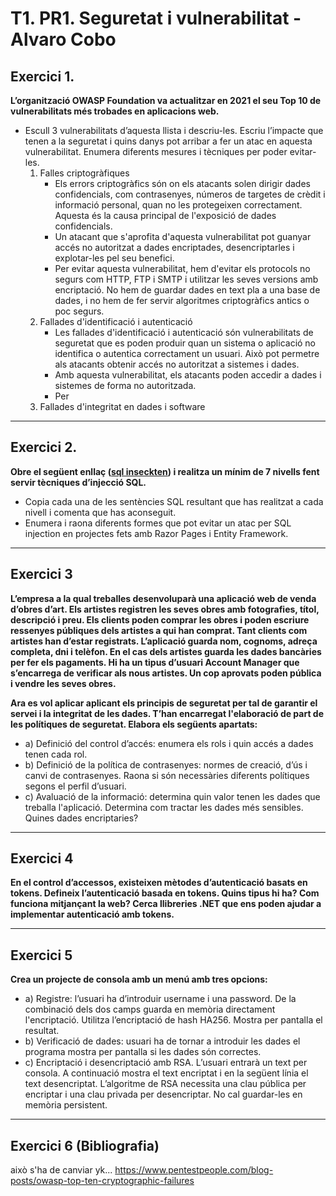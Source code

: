 # T1. PR1. Seguretat i vulnerabilitat - Alvaro Cobo

## Exercici 1.
**L’organització OWASP Foundation va actualitzar en 2021 el seu Top 10 de vulnerabilitats més trobades en aplicacions web.**
- Escull 3 vulnerabilitats d’aquesta llista i descriu-les. Escriu l’impacte que tenen a la seguretat i quins danys pot 
arribar a fer un atac en aquesta vulnerabilitat. Enumera diferents mesures i tècniques per poder evitar-les.
  1. Falles criptogràfiques
     -  Els errors criptogràfics són on els atacants solen dirigir dades confidencials, com contrasenyes, números de targetes de crèdit 
        i informació personal, quan no les protegeixen correctament. Aquesta és la causa principal de l'exposició de dades confidencials.
     - Un atacant que s'aprofita d'aquesta vulnerabilitat pot guanyar accés no autoritzat a dades encriptades, desencriptarles
        i explotar-les pel seu benefici.
     - Per evitar aquesta vulnerabilitat, hem d'evitar els protocols no segurs com HTTP, FTP i SMTP i utilitzar les seves
       versions amb encriptació. No hem de guardar dades en text pla a una base de dades, i no hem de fer servir algoritmes
       criptogràfics antics o poc segurs.
  2. Fallades d'identificació i autenticació
     - Les fallades d'identificació i autenticació són vulnerabilitats de seguretat que es poden produir quan un sistema o aplicació no 
       identifica o autentica correctament un usuari. Això pot permetre als atacants obtenir accés no autoritzat a sistemes i dades.
     - Amb aquesta vulnerabilitat, els atacants poden accedir a dades i sistemes de forma no autoritzada.
     - Per 
  3. Fallades d'integritat en dades i software
***

## Exercici 2.
**Obre el següent enllaç ([sql inseckten](https://www.sql-insekten.de/)) i realitza un mínim de 7 nivells fent servir tècniques d’injecció SQL.**
- Copia cada una de les sentències SQL resultant que has realitzat a cada nivell i comenta que has aconseguit.
- Enumera i raona diferents formes que pot evitar un atac per SQL injection en projectes fets amb Razor Pages i Entity Framework. 

***

## Exercici 3
**L’empresa a la qual treballes desenvoluparà una aplicació web de venda d’obres d’art. Els artistes registren les seves obres amb fotografies, 
títol, descripció i preu.  Els clients poden comprar les obres i poden escriure ressenyes públiques dels artistes a qui han comprat. Tant 
clients com artistes han d’estar registrats. L’aplicació guarda nom, cognoms, adreça completa, dni i telèfon. En el cas dels artistes guarda 
les dades bancàries per fer els pagaments. Hi ha un tipus d’usuari Account Manager que s’encarrega de verificar als nous artistes. Un cop aprovats 
poden pública i vendre les seves obres.**

**Ara es vol aplicar aplicant els principis  de seguretat per tal de garantir el servei i la integritat de les dades. T’han encarregat l'elaboració 
de part de les polítiques de seguretat. Elabora els següents apartats:**
- a) Definició del control d’accés: enumera els rols  i quin accés a dades tenen cada rol.
- b) Definició de la política de contrasenyes: normes de creació, d’ús i canvi de contrasenyes. Raona si són necessàries diferents polítiques segons el perfil d’usuari.
- c) Avaluació de la informació: determina quin valor tenen les dades que treballa l'aplicació. Determina com tractar les dades més sensibles. Quines dades encriptaries?
***

## Exercici 4
**En el control d’accessos, existeixen mètodes d’autenticació basats en tokens. Defineix l’autenticació basada en tokens. Quins tipus hi ha? Com 
funciona mitjançant la web? Cerca llibreries .NET que ens poden ajudar a implementar autenticació amb tokens.**

***

## Exercici 5
**Crea un projecte de consola amb un menú amb tres opcions:** 
- a) Registre: l’usuari ha d’introduir username i una password. De la combinació dels dos camps guarda en memòria directament l'encriptació. Utilitza 
l’encriptació de hash HA256. Mostra per pantalla el resultat.
- b) Verificació de dades: usuari ha de tornar a introduir les dades el programa mostra per pantalla si les dades són correctes.
- c) Encriptació i desencriptació amb RSA. L’usuari entrarà un text per consola. A continuació mostra el text encriptat i en la següent línia el text 
desencriptat. L’algoritme de RSA necessita una clau pública per encriptar i una clau privada per desencriptar. No cal guardar-les en memòria persistent.

***

## Exercici 6 (Bibliografia)
això s'ha de canviar yk... 
https://www.pentestpeople.com/blog-posts/owasp-top-ten-cryptographic-failures